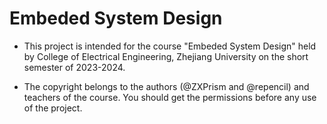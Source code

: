 # Embeded System Design
- This project is intended for the course "Embeded System Design" held by College of Electrical Engineering, Zhejiang University on the short semester of 2023-2024.

- The copyright belongs to the authors (@ZXPrism and @repencil) and teachers of the course. You should get the permissions before any use of the project.
